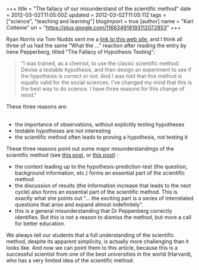 +++
title = "The fallacy of our misunderstand of the scientific method"
date = 2012-03-02T11:05:00Z
updated = 2012-03-02T11:05:11Z
tags = ["science", "teaching and learning"]
blogimport = true 
[author]
	name = "Karl Cottenie"
	uri = "https://plus.google.com/116634918193112072853"
+++

Ryan Norris via Tom Nudds sent me a <a href="http://edge.org/annual-question/contributors/responses/what-have-you-changed-your-mind-about-why">link to this web site</a>, and I think all three of us had the same "What the ..." reaction after reading the entry by Irene Pepperberg, titled "The Fallacy of Hypothesis Testing":<br /><blockquote class="tr_bq">"I was trained, as a chemist, to use the classic scientific method: Devise a testable hypothesis, and then design an experiment to see if the hypothesis is correct or not. And I was told that this method is equally valid for the social sciences. I've changed my mind that this is the best way to do science. I have three reasons for this change of mind."</blockquote>These three reasons are:<br /><br /><ul><li>the importance of observations, without explicitly testing hypotheses</li><li>testable hypotheses are not interesting</li><li>the scientific method often leads to proving a hypothesis, not testing it</li></ul><div>These three reasons point out some major misunderstandings of the scientific method (see <a href="http://www.cottenielab.org/2011/06/natural-history-basis-of-interest.html">this post</a>, or <a href="http://www.cottenielab.org/2011/11/embryo-or-screen-writing-of-scientific.html">this post</a>)&nbsp;:</div><div><ul><li>the context leading up to the hypothesis-prediction-test (the question, background information, etc.) forms an essential part of the scientific method</li><li>the discussion of results (the information increase that leads to the next cycle) also forms an essential part of the scientific method. This is exactly what she points out "...&nbsp;the exciting part is a series of interrelated questions that arise and expand almost indefinitely".</li><li>this is a general misunderstanding that Dr Peppenberg correctly identifies. But this is not a reason to dismiss the method, but more a call for better education.</li></ul><div>We always tell our students that a full understanding of the scientific method, despite its apparent simplicity, is actually more challenging than it looks like. And now we can point them to this article, because this is a successful scientist from one of the best universities in the world (Harvard), who has a very limited idea of the scientific method.</div></div><div><br /></div><br />
